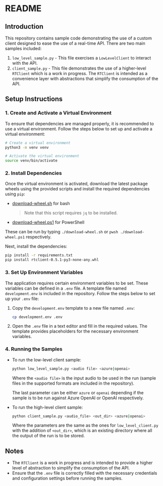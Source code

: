 # README

## Introduction

This repository contains sample code demonstrating the use of a custom client designed to ease the use of a real-time API. There are two main samples included:

1. `low_level_sample.py` - This file exercises a `LowLevelClient` to interact with the API.
2. `client_sample.py` - This file demonstrates the use of a higher-level `RTClient` which is a work in progress. The `RTClient` is intended as a convenience layer with abstractions that simplify the consumption of the API.

## Setup Instructions

### 1. Create and Activate a Virtual Environment

To ensure that dependencies are managed properly, it is recommended to use a virtual environment. Follow the steps below to set up and activate a virtual environment:

```sh
# Create a virtual environment
python3 -m venv venv

# Activate the virtual environment
source venv/bin/activate
```

### 2. Install Dependencies

Once the virtual environment is activated, download the latest package wheels using the provided scripts and install the required dependencies using `pip`:

- [download-wheel.sh](./download-wheel.sh) for bash
    > Note that this script requires `jq` to be installed.

- [download-wheel.ps1](./download-wheel.ps1) for PowerShell

These can be run by typing `./download-wheel.sh` or `pwsh ./download-wheel.ps1` respectively.


Next, install the dependencies:
```sh
pip install -r requirements.txt
pip install rtclient-0.5.1-py3-none-any.whl
```

### 3. Set Up Environment Variables

The application requires certain environment variables to be set. These variables can be defined in a `.env` file. A template file named `development.env` is included in the repository. Follow the steps below to set up your `.env` file:

1. Copy the `development.env` template to a new file named `.env`:

    ```sh
    cp development.env .env
    ```

2. Open the `.env` file in a text editor and fill in the required values. The template provides placeholders for the necessary environment variables.

### 4. Running the Samples

- To run the low-level client sample:

    ```sh
    python low_level_sample.py <audio file> <azure|openai>
    ```

    Where the `<audio file>` is the input audio to be used in the run (sample files in the supported formats are included in the repository).

    The last parameter can be either `azure` or `openai` depending if the sample is to be run against Azure OpenAI or OpenAI respectively.

- To run the high-level client sample:

    ```sh
    python client_sample.py <audio_file> <out_dir> <azure|openai>
    ```

    Where the parameters are the same as the ones for `low_level_client.py` with the addition of `<out_dir>`, which is an existing directory where all the output of the run is to be stored.

## Notes

- The `RTClient` is a work in progress and is intended to provide a higher level of abstraction to simplify the consumption of the API.
- Ensure that the `.env` file is correctly filled with the necessary credentials and configuration settings before running the samples.
